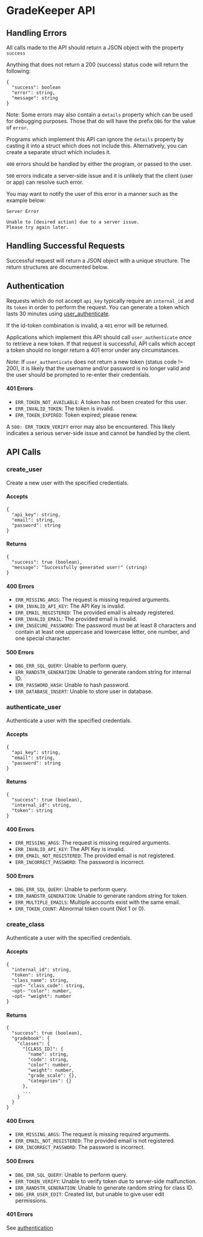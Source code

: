 # GradeKeeper API

## Handling Errors
All calls made to the API should return a JSON object with the property `success`

Anything that does not return a 200 (success) status code will return the following:
```
{
  "success": boolean
  "error": string,
  "message": string
}
```
Note: Some errors may also contain a `details` property which can be used for debugging purposes. Those that do will have the prefix `DBG` for the value of `error`.

Programs which implement this API can ignore the `details` property by casting it into a struct which
does not include this. Alternatively, you can create a separate struct which includes it.

`400` errors should be handled by either the program, or passed to the user.

`500` errors indicate a server-side issue and it is unlikely that the client (user or app) can resolve such error.

You may want to notify the user of this error in a manner such as the example below:
```
Server Error

Unable to [desired action] due to a server issue.
Please try again later.
```

## Handling Successful Requests

Successful request will return a JSON object with a unique structure. The return structures are documented below.

## Authentication

Requests which do not accept `api_key` typically require an `internal_id` and its `token` in order to perform the request. You can generate a token which lasts 30 minutes using [user_authenticate](user_authenticate).

If the id-token combination is invalid, a `401` error will be returned.

Applications which implement this API should call `user_authenticate` *once* to retrieve a new token. If that request is successful, API calls which accept a token should no longer return a 401 error under any circumstances.

*Note*: If `user_authenticate` does not return a new token (status code != 200), it is likely that the username and/or password is no longer valid and the user should be prompted to re-enter their credentials.

#### 401 Errors
- `ERR_TOKEN_NOT_AVAILABLE`: A token has not been created for this user.
- `ERR_INVALID_TOKEN`: The token is invalid.
- `ERR_TOKEN_EXPIRED`: Token expired; please renew.

A `500: ERR_TOKEN_VERIFY` error may also be encountered. This likely indicates a serious server-side issue and cannot be handled by the client.

## API Calls

### create_user

Create a new user with the specified credentials.

#### Accepts
```
{
  "api_key": string,
  "email": string,
  "password": string
}
```

#### Returns
```
{
  "success": true (boolean),
  "message": "Successfully generated user!" (string)
}
```

#### 400 Errors
- `ERR_MISSING_ARGS`: The request is missing required arguments.
- `ERR_INVALID_API_KEY`: The API Key is invalid.
- `ERR_EMAIL_REGISTERED`: The provided email is already registered.
- `ERR_INVALID_EMAIL`: The provided email is invalid.
- `ERR_INSECURE_PASSWORD`: The password must be at least 8 characters and contain at least one uppercase and lowercase letter, one number, and one special character.

#### 500 Errors
- `DBG_ERR_SQL_QUERY`: Unable to perform query.
- `ERR_RANDSTR_GENERATION`: Unable to generate random string for internal ID.
- `ERR_PASSWORD_HASH`: Unable to hash password.
- `ERR_DATABASE_INSERT`: Unable to store user in database.

### authenticate_user

Authenticate a user with the specified credentials.

#### Accepts
```
{
  "api_key": string,
  "email": string,
  "password": string
}
```

#### Returns
```
{
  "success": true (boolean),
  "internal_id": string,
  "token": string
}
```

#### 400 Errors
- `ERR_MISSING_ARGS`: The request is missing required arguments.
- `ERR_INVALID_API_KEY`: The API Key is invalid.
- `ERR_EMAIL_NOT_REGISTERED`: The provided email is not registered.
- `ERR_INCORRECT_PASSWORD`: The password is incorrect.

#### 500 Errors
- `DBG_ERR_SQL_QUERY`: Unable to perform query.
- `ERR_RANDSTR_GENERATION`: Unable to generate random string for token.
- `ERR_MULTIPLE_EMAILS`: Multiple accounts exist with the same email.
- `ERR_TOKEN_COUNT`: Abnormal token count (Not 1 or 0).

### create_class

Authenticate a user with the specified credentials.

#### Accepts
```
{
  "internal_id": string,
  "token": string,
  "class_name": string,
  ~opt~ "class_code": string,
  ~opt~ "color": number,
  ~opt~ "weight": number
}
```

#### Returns
```
{
  "success": true (boolean),
  "gradebook": {
    "classes": {
      "[CLASS_ID]": {
        "name": string,
        "code": string,
        "color": number,
        "weight": number,
        "grade_scale": {},
        "categories": {}
      },
      ...
    }
  }
}
```

#### 400 Errors
- `ERR_MISSING_ARGS`: The request is missing required arguments.
- `ERR_EMAIL_NOT_REGISTERED`: The provided email is not registered.
- `ERR_INCORRECT_PASSWORD`: The password is incorrect.

#### 500 Errors
- `DBG_ERR_SQL_QUERY`: Unable to perform query.
- `ERR_TOKEN_VERIFY`: Unable to verify token due to server-side malfunction.
- `ERR_RANDSTR_GENERATION`: Unable to generate random string for class ID.
- `DBG_ERR_USER_EDIT`: Created list, but unable to give user edit permissions.

#### 401 Errors
See [authentication](authentication)
